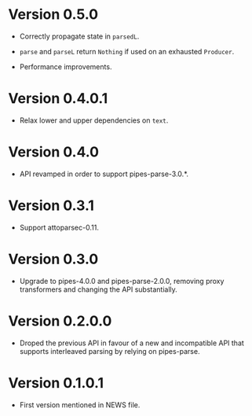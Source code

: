 # Version 0.5.0

* Correctly propagate state in `parsedL`.

* `parse` and `parseL` return `Nothing` if used on an exhausted
  `Producer`.

* Performance improvements.


# Version 0.4.0.1

* Relax lower and upper dependencies on `text`.


# Version 0.4.0

* API revamped in order to support pipes-parse-3.0.*.


# Version 0.3.1

* Support attoparsec-0.11.


# Version 0.3.0

* Upgrade to pipes-4.0.0 and pipes-parse-2.0.0, removing proxy
  transformers and changing the API substantially.


# Version 0.2.0.0

* Droped the previous API in favour of a new and incompatible API
  that supports interleaved parsing by relying on pipes-parse.


# Version 0.1.0.1

* First version mentioned in NEWS file.
